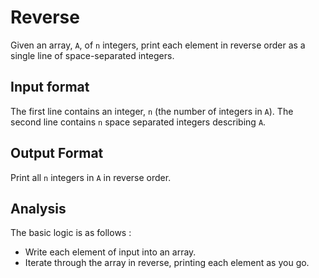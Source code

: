 # Reverse

Given an array, `A`, of `n` integers, print each element in reverse order as a single line of space-separated integers.


## Input format

The first line contains an integer, `n` (the number of integers in `A`). 
The second line contains `n` space separated integers describing `A`.

## Output Format

Print all `n` integers in `A` in reverse order.


## Analysis

The basic logic is as follows :
- Write each element of input into an array.
- Iterate through the array in reverse, printing each element as you go.

